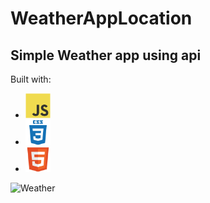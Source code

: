 # WeatherAppLocation

## Simple Weather app using api

Built with:
<ul>
  <li><img src="https://github.com/devicons/devicon/blob/master/icons/javascript/javascript-original.svg" title="JavaScript" alt="JavaScript" width="40" height="40"/>&nbsp;</li>
  <li><img src="https://github.com/devicons/devicon/blob/master/icons/css3/css3-plain-wordmark.svg"  title="CSS3" alt="CSS" width="40" height="40"/>&nbsp;</li>
  <li><img src="https://github.com/devicons/devicon/blob/master/icons/html5/html5-original.svg" title="HTML5" alt="HTML" width="40" height="40"/>&nbsp;</li>
</ul>

<img width="1080" alt="Weather" src="https://user-images.githubusercontent.com/82316502/195167069-25a0e0c2-9403-490b-abd8-13b7d6829ff1.png">
